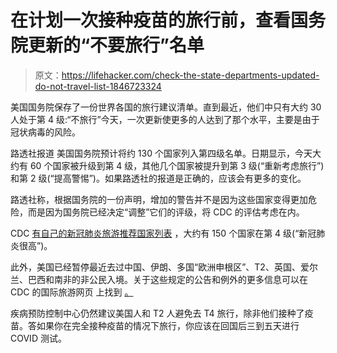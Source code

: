 # 在计划一次接种疫苗的旅行前，查看国务院更新的“不要旅行”名单

> 原文：<https://lifehacker.com/check-the-state-departments-updated-do-not-travel-list-1846723324>

美国国务院保存了一份世界各国的旅行建议清单。直到最近，他们中只有大约 30 人处于第 4 级:“不旅行”今天，一次更新使更多的人达到了那个水平，主要是由于 冠状病毒的风险。



路透社报道 美国国务院预计将约 130 个国家列入第四级名单。日期显示，今天大约有 60 个国家被升级到第 4 级，其他几个国家被提升到第 3 级(“重新考虑旅行”)和第 2 级(“提高警惕”)。如果路透社的报道是正确的，应该会有更多的变化。

路透社称，根据国务院的一份声明，增加的警告并不是因为这些国家变得更加危险，而是因为国务院已经决定“调整”它们的评级，将 CDC 的评估考虑在内。

CDC [有自己的新冠肺炎旅游推荐国家列表](https://www.cdc.gov/coronavirus/2019-ncov/travelers/map-and-travel-notices.html) ，大约有 150 个国家在第 4 级(“新冠肺炎很高”)。

此外，美国已经暂停最近去过中国、伊朗、多国“欧洲申根区”、T2、英国、爱尔兰、巴西和南非的非公民入境。关于这些规定的公告和例外的更多信息可以在 CDC 的国际旅游网页 上找到 [。](https://www.cdc.gov/coronavirus/2019-ncov/travelers/map-and-travel-notices.html)

疾病预防控制中心仍然建议美国人和 T2 人避免去 T4 旅行，除非他们接种了疫苗。答如果你在完全接种疫苗的情况下旅行，你应该在回国后三到五天进行 COVID 测试。
